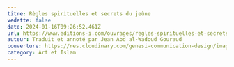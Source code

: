 ```yaml
---
titre: Règles spirituelles et secrets du jeûne
vedette: false
date: 2024-01-16T09:26:52.461Z
url: https://www.editions-i.com/ouvrages/regles-spirituelles-et-secrets-du-jeune-68.htm
auteur: Traduit et annoté par Jean Abd al-Wadoud Gouraud
couverture: https://res.cloudinary.com/genesi-communication-design/image/upload/v1706952459/Couv-ReglesSpirituellesEtSecretDuJeune_b1v0bw.jpg
category: Art et Islam
---
```

